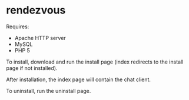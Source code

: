 rendezvous
==========

Requires:
- Apache HTTP server
- MySQL
- PHP 5

To install, download and run the install page (index redirects to the install page if not installed).

After installation, the index page will contain the chat client.

To uninstall, run the uninstall page.

